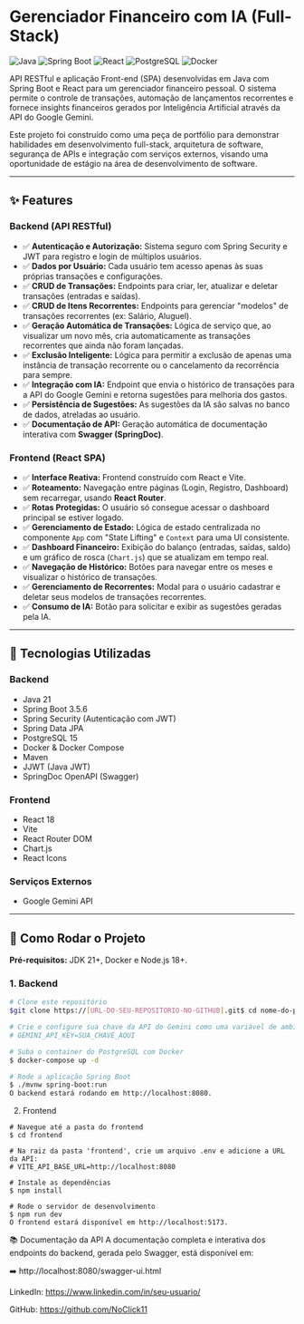 # Gerenciador Financeiro com IA (Full-Stack)

![Java](https://img.shields.io/badge/Java-21-blue.svg) ![Spring Boot](https://img.shields.io/badge/Spring%20Boot-3.5.6-brightgreen.svg) ![React](https://img.shields.io/badge/React-18-blue.svg) ![PostgreSQL](https://img.shields.io/badge/PostgreSQL-15-blue.svg) ![Docker](https://img.shields.io/badge/Docker-blue.svg)

API RESTful e aplicação Front-end (SPA) desenvolvidas em Java com Spring Boot e React para um gerenciador financeiro pessoal. O sistema permite o controle de transações, automação de lançamentos recorrentes e fornece insights financeiros gerados por Inteligência Artificial através da API do Google Gemini.

Este projeto foi construído como uma peça de portfólio para demonstrar habilidades em desenvolvimento full-stack, arquitetura de software, segurança de APIs e integração com serviços externos, visando uma oportunidade de estágio na área de desenvolvimento de software.

---

## ✨ Features

### Backend (API RESTful)
- ✅ **Autenticação e Autorização:** Sistema seguro com Spring Security e JWT para registro e login de múltiplos usuários.
- ✅ **Dados por Usuário:** Cada usuário tem acesso apenas às suas próprias transações e configurações.
- ✅ **CRUD de Transações:** Endpoints para criar, ler, atualizar e deletar transações (entradas e saídas).
- ✅ **CRUD de Itens Recorrentes:** Endpoints para gerenciar "modelos" de transações recorrentes (ex: Salário, Aluguel).
- ✅ **Geração Automática de Transações:** Lógica de serviço que, ao visualizar um novo mês, cria automaticamente as transações recorrentes que ainda não foram lançadas.
- ✅ **Exclusão Inteligente:** Lógica para permitir a exclusão de apenas uma instância de transação recorrente ou o cancelamento da recorrência para sempre.
- ✅ **Integração com IA:** Endpoint que envia o histórico de transações para a API do Google Gemini e retorna sugestões para melhoria dos gastos.
- ✅ **Persistência de Sugestões:** As sugestões da IA são salvas no banco de dados, atreladas ao usuário.
- ✅ **Documentação de API:** Geração automática de documentação interativa com **Swagger (SpringDoc)**.

### Frontend (React SPA)
- ✅ **Interface Reativa:** Frontend construído com React e Vite.
- ✅ **Roteamento:** Navegação entre páginas (Login, Registro, Dashboard) sem recarregar, usando **React Router**.
- ✅ **Rotas Protegidas:** O usuário só consegue acessar o dashboard principal se estiver logado.
- ✅ **Gerenciamento de Estado:** Lógica de estado centralizada no componente `App` com "State Lifting" e `Context` para uma UI consistente.
- ✅ **Dashboard Financeiro:** Exibição do balanço (entradas, saídas, saldo) e um gráfico de rosca (`Chart.js`) que se atualizam em tempo real.
- ✅ **Navegação de Histórico:** Botões para navegar entre os meses e visualizar o histórico de transações.
- ✅ **Gerenciamento de Recorrentes:** Modal para o usuário cadastrar e deletar seus modelos de transações recorrentes.
- ✅ **Consumo de IA:** Botão para solicitar e exibir as sugestões geradas pela IA.

---

## 🚀 Tecnologias Utilizadas

### **Backend**
- Java 21
- Spring Boot 3.5.6
- Spring Security (Autenticação com JWT)
- Spring Data JPA
- PostgreSQL 15
- Docker & Docker Compose
- Maven
- JJWT (Java JWT)
- SpringDoc OpenAPI (Swagger)

### **Frontend**
- React 18
- Vite
- React Router DOM
- Chart.js
- React Icons

### **Serviços Externos**
- Google Gemini API

---

## 🏁 Como Rodar o Projeto

**Pré-requisitos:** JDK 21+, Docker e Node.js 18+.

### **1. Backend**
```bash
# Clone este repositório
$git clone https://[URL-DO-SEU-REPOSITORIO-NO-GITHUB].git$ cd nome-do-projeto

# Crie e configure sua chave da API do Gemini como uma variável de ambiente na sua IDE:
# GEMINI_API_KEY=SUA_CHAVE_AQUI

# Suba o container do PostgreSQL com Docker
$ docker-compose up -d

# Rode a aplicação Spring Boot
$ ./mvnw spring-boot:run
O backend estará rodando em http://localhost:8080.
```

2. Frontend

```
# Navegue até a pasta do frontend
$ cd frontend

# Na raiz da pasta 'frontend', crie um arquivo .env e adicione a URL da API:
# VITE_API_BASE_URL=http://localhost:8080

# Instale as dependências
$ npm install

# Rode o servidor de desenvolvimento
$ npm run dev
O frontend estará disponível em http://localhost:5173.
```


📚 Documentação da API
A documentação completa e interativa dos endpoints do backend, gerada pelo Swagger, está disponível em:

➡️ http://localhost:8080/swagger-ui.html


LinkedIn: https://www.linkedin.com/in/seu-usuario/

GitHub: https://github.com/NoClick11

